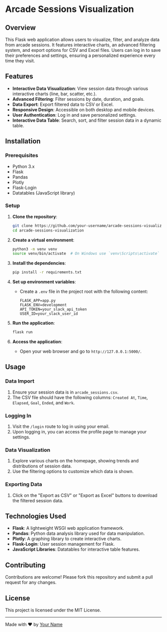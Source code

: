 # Arcade Sessions Visualization

## Overview

This Flask web application allows users to visualize, filter, and analyze data from arcade sessions. It features interactive charts, an advanced filtering system, and export options for CSV and Excel files. Users can log in to save their preferences and settings, ensuring a personalized experience every time they visit.

## Features

- **Interactive Data Visualization**: View session data through various interactive charts (line, bar, scatter, etc.).
- **Advanced Filtering**: Filter sessions by date, duration, and goals.
- **Data Export**: Export filtered data to CSV or Excel.
- **Responsive Design**: Accessible on both desktop and mobile devices.
- **User Authentication**: Log in and save personalized settings.
- **Interactive Data Table**: Search, sort, and filter session data in a dynamic table.

## Installation

### Prerequisites

- Python 3.x
- Flask
- Pandas
- Plotly
- Flask-Login
- Datatables (JavaScript library)

### Setup

1. **Clone the repository**:
    ```bash
    git clone https://github.com/your-username/arcade-sessions-visualization.git
    cd arcade-sessions-visualization
    ```

2. **Create a virtual environment**:
    ```bash
    python3 -m venv venv
    source venv/bin/activate  # On Windows use `venv\Scripts\activate`
    ```

3. **Install the dependencies**:
    ```bash
    pip install -r requirements.txt
    ```

4. **Set up environment variables**:
    - Create a `.env` file in the project root with the following content:
      ```env
      FLASK_APP=app.py
      FLASK_ENV=development
      API_TOKEN=your_slack_api_token
      USER_ID=your_slack_user_id
      ```

5. **Run the application**:
    ```bash
    flask run
    ```

6. **Access the application**:
    - Open your web browser and go to `http://127.0.0.1:5000/`.

## Usage

### Data Import
1. Ensure your session data is in `arcade_sessions.csv`.
2. The CSV file should have the following columns: `Created At`, `Time`, `Elapsed`, `Goal`, `Ended`, and `Work`.

### Logging In
1. Visit the `/login` route to log in using your email.
2. Upon logging in, you can access the profile page to manage your settings.

### Data Visualization
1. Explore various charts on the homepage, showing trends and distributions of session data.
2. Use the filtering options to customize which data is shown.

### Exporting Data
1. Click on the "Export as CSV" or "Export as Excel" buttons to download the filtered session data.

## Technologies Used

- **Flask**: A lightweight WSGI web application framework.
- **Pandas**: Python data analysis library used for data manipulation.
- **Plotly**: A graphing library to create interactive charts.
- **Flask-Login**: User session management for Flask.
- **JavaScript Libraries**: Datatables for interactive table features.

## Contributing

Contributions are welcome! Please fork this repository and submit a pull request for any changes.

## License

This project is licensed under the MIT License.

---

Made with ❤️ by [Your Name](https://github.com/your-username)
